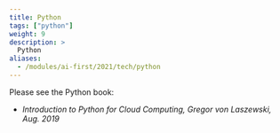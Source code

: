 ```yaml
---
title: Python
tags: ["python"]
weight: 9
description: >
  Python
aliases:
  - /modules/ai-first/2021/tech/python
---
```

  
Please see the Python book:

* *Introduction to Python for Cloud Computing, Gregor von Laszewski, Aug. 2019*
